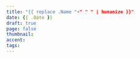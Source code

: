 ```yaml
---
title: "{{ replace .Name "-" " " | humanize }}"
date: {{ .Date }}
draft: true
page: false
thumbnail:
accent:
tags:
---
```


